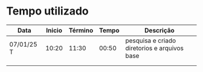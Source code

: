 # Tempo utilizado

| Data | Inicio | Término | Tempo | Descrição |
|--|--|--|--|--|
|07/01/25 T | 10:20 |11:30| 00:50| pesquisa e criado diretorios e arquivos base |
||||||
||||||